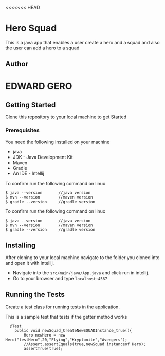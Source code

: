 <<<<<<< HEAD
# Hero Squad

This is a java app that enables a user create a hero and a squad and also the user can add a hero to a squad

## Author

**EDWARD GERO**
=======
## Getting Started

Clone this repository to your local machine to get Started



### Prerequisites

You need the following installed on your machine
- java
- JDK - Java Development Kit
- Maven
- Gradle
- An IDE - Intellij


To confirm run the following command on linux
```
$ java --version       //java version
$ mvn --version        //maven version
$ gradle --version     //gradle version
```
To confirm run the following command on linux
```
$ java --version       //java version
$ mvn --version        //maven version
$ gradle --version     //gradle version
```

## Installing

After cloning to your local machine navigate to the folder you cloned into and open it with intellij.
* Navigate into the ``` src/main/java/App.java ``` and click run in intellij.
* Go to your browser and type ``` localhost:4567 ```

## Running the Tests

Create a test class for running tests in the application.

This is a sample test that tests if the getter method works

```
  @Test
    public void newSquad_CreateNewSQUADInstance_true(){
        Hero newHero = new Hero("testHero",20,"Flying","Kryptonite","Avengers");
        //Assert.assertEquals(true,newSquad instanceof Hero);
        assertTrue(true);
   
```
